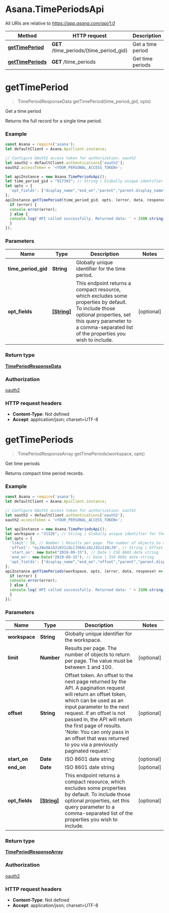 # Asana.TimePeriodsApi

All URIs are relative to *https://app.asana.com/api/1.0*

Method | HTTP request | Description
------------- | ------------- | -------------
[**getTimePeriod**](TimePeriodsApi.md#getTimePeriod) | **GET** /time_periods/{time_period_gid} | Get a time period
[**getTimePeriods**](TimePeriodsApi.md#getTimePeriods) | **GET** /time_periods | Get time periods

<a name="getTimePeriod"></a>
# **getTimePeriod**
> TimePeriodResponseData getTimePeriod(time_period_gid, opts)

Get a time period

Returns the full record for a single time period.

### Example
```javascript
const Asana = require('asana');
let defaultClient = Asana.ApiClient.instance;

// Configure OAuth2 access token for authorization: oauth2
let oauth2 = defaultClient.authentications['oauth2'];
oauth2.accessToken = '<YOUR_PERSONAL_ACCESS_TOKEN>';

let apiInstance = new Asana.TimePeriodsApi();
let time_period_gid = "917392"; // String | Globally unique identifier for the time period.
let opts = { 
  'opt_fields': ["display_name","end_on","parent","parent.display_name","parent.end_on","parent.period","parent.start_on","period","start_on"] // [String] | This endpoint returns a compact resource, which excludes some properties by default. To include those optional properties, set this query parameter to a comma-separated list of the properties you wish to include.
};
apiInstance.getTimePeriod(time_period_gid, opts, (error, data, response) => {
  if (error) {
  console.error(error);
  } else {
  console.log('API called successfully. Returned data: ' + JSON.stringify(data, null, 2));
  }
});
```

### Parameters

Name | Type | Description  | Notes
------------- | ------------- | ------------- | -------------
 **time_period_gid** | **String**| Globally unique identifier for the time period. | 
 **opt_fields** | [**[String]**](String.md)| This endpoint returns a compact resource, which excludes some properties by default. To include those optional properties, set this query parameter to a comma-separated list of the properties you wish to include. | [optional] 

### Return type

[**TimePeriodResponseData**](TimePeriodResponseData.md)

### Authorization

[oauth2](../README.md#oauth2)

### HTTP request headers

 - **Content-Type**: Not defined
 - **Accept**: application/json; charset=UTF-8

<a name="getTimePeriods"></a>
# **getTimePeriods**
> TimePeriodResponseArray getTimePeriods(workspace, opts)

Get time periods

Returns compact time period records.

### Example
```javascript
const Asana = require('asana');
let defaultClient = Asana.ApiClient.instance;

// Configure OAuth2 access token for authorization: oauth2
let oauth2 = defaultClient.authentications['oauth2'];
oauth2.accessToken = '<YOUR_PERSONAL_ACCESS_TOKEN>';

let apiInstance = new Asana.TimePeriodsApi();
let workspace = "31326"; // String | Globally unique identifier for the workspace.
let opts = { 
  'limit': 50, // Number | Results per page. The number of objects to return per page. The value must be between 1 and 100.
  'offset': "eyJ0eXAiOJiKV1iQLCJhbGciOiJIUzI1NiJ9", // String | Offset token. An offset to the next page returned by the API. A pagination request will return an offset token, which can be used as an input parameter to the next request. If an offset is not passed in, the API will return the first page of results. 'Note: You can only pass in an offset that was returned to you via a previously paginated request.'
  'start_on': new Date("2019-09-15"), // Date | ISO 8601 date string
  'end_on': new Date("2019-09-15"), // Date | ISO 8601 date string
  'opt_fields': ["display_name","end_on","offset","parent","parent.display_name","parent.end_on","parent.period","parent.start_on","path","period","start_on","uri"] // [String] | This endpoint returns a compact resource, which excludes some properties by default. To include those optional properties, set this query parameter to a comma-separated list of the properties you wish to include.
};
apiInstance.getTimePeriods(workspace, opts, (error, data, response) => {
  if (error) {
  console.error(error);
  } else {
  console.log('API called successfully. Returned data: ' + JSON.stringify(data, null, 2));
  }
});
```

### Parameters

Name | Type | Description  | Notes
------------- | ------------- | ------------- | -------------
 **workspace** | **String**| Globally unique identifier for the workspace. | 
 **limit** | **Number**| Results per page. The number of objects to return per page. The value must be between 1 and 100. | [optional] 
 **offset** | **String**| Offset token. An offset to the next page returned by the API. A pagination request will return an offset token, which can be used as an input parameter to the next request. If an offset is not passed in, the API will return the first page of results. &#x27;Note: You can only pass in an offset that was returned to you via a previously paginated request.&#x27; | [optional] 
 **start_on** | **Date**| ISO 8601 date string | [optional] 
 **end_on** | **Date**| ISO 8601 date string | [optional] 
 **opt_fields** | [**[String]**](String.md)| This endpoint returns a compact resource, which excludes some properties by default. To include those optional properties, set this query parameter to a comma-separated list of the properties you wish to include. | [optional] 

### Return type

[**TimePeriodResponseArray**](TimePeriodResponseArray.md)

### Authorization

[oauth2](../README.md#oauth2)

### HTTP request headers

 - **Content-Type**: Not defined
 - **Accept**: application/json; charset=UTF-8

